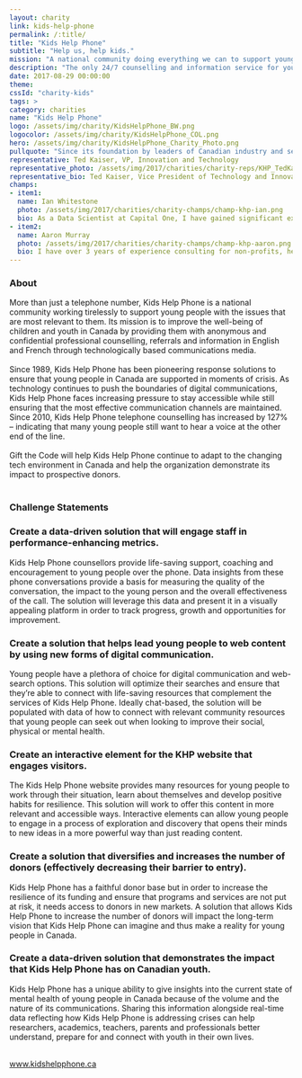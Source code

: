 ```yaml
---
layout: charity
link: kids-help-phone
permalink: /:title/
title: "Kids Help Phone"
subtitle: "Help us, help kids."
mission: "A national community doing everything we can to support young people"
description: "The only 24/7 counselling and information service for young people in Canada."
date: 2017-08-29 00:00:00
theme:
cssId: "charity-kids"
tags: >
category: charities
name: "Kids Help Phone"
logo: /assets/img/charity/KidsHelpPhone_BW.png
logocolor: /assets/img/charity/KidsHelpPhone_COL.png
hero: /assets/img/charity/KidsHelpPhone_Charity_Photo.png
pullquote: "Since its foundation by leaders of Canadian industry and service providers, Kids Help Phone has benefitted from the passion and energy of leading Canadian volunteers. Continuing that tradition by accessing the incredible talent and skills of today’s technology experts in the context of a hackathon is a no-brainer as the organization meets the challenge to help kids in an increasingly complex, technological world."
representative: Ted Kaiser, VP, Innovation and Technology
representative_photo: /assets/img/2017/charities/charity-reps/KHP_TedKaiser.png
representative_bio: Ted Kaiser, Vice President of Technology and Innovation, has been harnessing technology to serve kids and drive success since he joined Kids Help Phone in 1990. Ted launched the first award-winning website for the charity in 1996 and has been leading innovation for the organization ever since. Ted’s broad vision is to continue to expand the counselling, counselling-related, and broader organizational operations of Kids Help Phone by supporting the skills and processes of collaboration and innovation; this is consistent with his commitment to compassionate, non-judgmental counselling service delivery, through the creative use and innovative application of technology.
champs:
- item1:
  name: Ian Whitestone
  photo: /assets/img/2017/charities/charity-champs/champ-khp-ian.png
  bio: As a Data Scientist at Capital One, I have gained significant experience building databases, ETL pipelines and data-driven products.
- item2:
  name: Aaron Murray
  photo: /assets/img/2017/charities/charity-champs/champ-khp-aaron.png
  bio: I have over 3 years of experience consulting for non-profits, helping them define strategy and implement a variety of solutions and new technologies. Since business school, I have been drawn to technical analytics roles. At Capital One, my work specializes in application analysis and improving the experience for new customers.
---
```

<h3 class="charity-anchored-title anchored-title">About</h3>
More than just a telephone number, Kids Help Phone is a national community working tirelessly to support young people with the issues that are most relevant to them. Its mission is to improve the well-being of children and youth in Canada by providing them with anonymous and confidential professional counselling, referrals and information in English and French through technologically based communications media.
<br />
<br />
Since 1989, Kids Help Phone has been pioneering response solutions to ensure that young people in Canada are supported in moments of crisis. As technology continues to push the boundaries of digital communications, Kids Help Phone faces increasing pressure to stay accessible while still ensuring that the most effective communication channels are maintained. Since 2010, Kids Help Phone telephone counselling has increased by 127% – indicating that many young people still want to hear a voice at the other end of the line.
<br />
<br />
Gift the Code will help Kids Help Phone continue to adapt to the changing tech environment in Canada and help the organization demonstrate its impact to prospective donors.
<br />
<br />
<h3 class="charity-anchored-title anchored-title">Challenge Statements</h3>

<div class="content-accordion">
  <div class="content-accordion-title">
    <span class="content-accordion-triangle-expand"></span>
    <h3>Create a data-driven solution that will engage staff in performance-enhancing metrics.</h3>
  </div>

  <p class="content-accordion-body">
    Kids Help Phone counsellors provide life-saving support, coaching and encouragement to young people over the phone. Data insights from these phone conversations provide a basis for measuring the quality of the conversation, the impact to the young person and the overall effectiveness of the call. The solution will leverage this data and present it in a visually appealing platform in order to track progress, growth and opportunities for improvement.
  </p>
</div>
<div class="content-accordion">
  <div class="content-accordion-title">
    <span class="content-accordion-triangle-expand"></span>
    <h3>Create a solution that helps lead young people to web content by using new forms of digital communication.</h3>
  </div>

  <p class="content-accordion-body">
    Young people have a plethora of choice for digital communication and web-search options. This solution will optimize their searches and ensure that they’re able to connect with life-saving resources that complement the services of Kids Help Phone. Ideally chat-based, the solution will be populated with data of how to connect with relevant community resources that young people can seek out when looking to improve their social, physical or mental health.
  </p>
</div>
<div class="content-accordion">
  <div class="content-accordion-title">
    <span class="content-accordion-triangle-expand"></span>
    <h3>Create an interactive element for the KHP website that engages visitors.</h3>
  </div>

  <p class="content-accordion-body">
    The Kids Help Phone website provides many resources for young people to work through their situation, learn about themselves and develop positive habits for resilience. This solution will work to offer this content in more relevant and accessible ways. Interactive elements can allow young people to engage in a process of exploration and discovery that opens their minds to new ideas in a more powerful way than just reading content.
  </p>
</div>
<div class="content-accordion">
  <div class="content-accordion-title">
    <span class="content-accordion-triangle-expand"></span>
    <h3>Create a solution that diversifies and increases the number of donors (effectively decreasing their barrier to entry).</h3>
  </div>

  <p class="content-accordion-body">
    Kids Help Phone has a faithful donor base but in order to increase the resilience of its funding and ensure that programs and services are not put at risk, it needs access to donors in new markets. A solution that allows Kids Help Phone to increase the number of donors will impact the long-term vision that Kids Help Phone can imagine and thus make a reality for young people in Canada.
  </p>
</div>
<div class="content-accordion">
  <div class="content-accordion-title">
    <span class="content-accordion-triangle-expand"></span>
    <h3>Create a data-driven solution that demonstrates the impact that Kids Help Phone has on Canadian youth.</h3>
  </div>

  <p class="content-accordion-body">
    Kids Help Phone has a unique ability to give insights into the current state of mental health of young people in Canada because of the volume and the nature of its communications. Sharing this information alongside real-time data reflecting how Kids Help Phone is addressing crises can help researchers, academics, teachers, parents and professionals better understand, prepare for and connect with youth in their own lives.
  </p>
</div>

<br />
<a href="https://kidshelpphone.ca/">www.kidshelpphone.ca</a>
